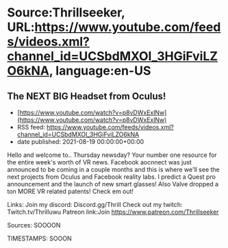 # Source:Thrillseeker, URL:https://www.youtube.com/feeds/videos.xml?channel_id=UCSbdMXOI_3HGiFviLZO6kNA, language:en-US

## The NEXT BIG Headset from Oculus!
 - [https://www.youtube.com/watch?v=p8vDWxExlNw](https://www.youtube.com/watch?v=p8vDWxExlNw)
 - RSS feed: https://www.youtube.com/feeds/videos.xml?channel_id=UCSbdMXOI_3HGiFviLZO6kNA
 - date published: 2021-08-19 00:00:00+00:00

Hello and welcome to.. Thursday newsday? Your number one resource for the entire week's worth of VR news. Facebook aocnnect was just announced to be coming in a couple months and this is where we'll see the next projects from Oculus and Facebook reality labs. I predict a Quest pro announcement and the launch of new smart glasses! Also Valve dropped a ton MORE VR related patents! Check em out!

Links: 
Join my discord: Discord.gg/Thrill
Check out my twitch: Twitch.tv/Thrilluwu 
Patreon link:Join
https://www.patreon.com/Thrillseeker


Sources: SOOOON

TIMESTAMPS: SOOON

